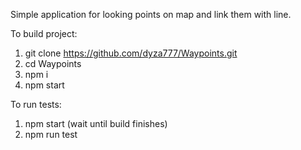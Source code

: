 Simple application for looking points on map and link them with line.

To build project: 

1) git clone https://github.com/dyza777/Waypoints.git
2) cd Waypoints
3) npm i
4) npm start

To run tests:
1) npm start (wait until build finishes)
2) npm run test